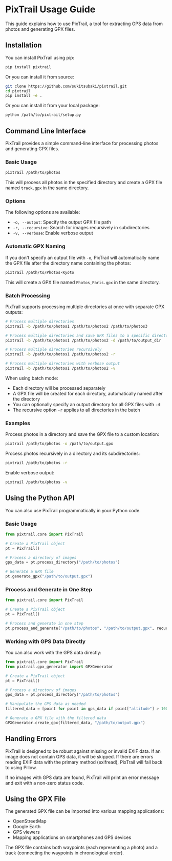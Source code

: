 # PixTrail Usage Guide

This guide explains how to use PixTrail, a tool for extracting GPS data from photos and generating GPX files.

## Installation

You can install PixTrail using pip:

```bash
pip install pixtrail
```

Or you can install it from source:

```bash
git clone https://github.com/sukitsubaki/pixtrail.git
cd pixtrail
pip install -e .
```

Or you can install it from your local package:
```bash
python /path/to/pixtrail/setup.py
```

## Command Line Interface

PixTrail provides a simple command-line interface for processing photos and generating GPX files.

### Basic Usage

```bash
pixtrail /path/to/photos
```

This will process all photos in the specified directory and create a GPX file named `track.gpx` in the same directory.

### Options

The following options are available:

- `-o, --output`: Specify the output GPX file path
- `-r, --recursive`: Search for images recursively in subdirectories
- `-v, --verbose`: Enable verbose output

### Automatic GPX Naming

If you don't specify an output file with `-o`, PixTrail will automatically name the GPX file after the directory name containing the photos:

```bash
pixtrail /path/to/Photos-Kyoto
```

This will create a GPX file named `Photos_Paris.gpx` in the same directory.

### Batch Processing

PixTrail supports processing multiple directories at once with separate GPX outputs:

```bash
# Process multiple directories
pixtrail -b /path/to/photos1 /path/to/photos2 /path/to/photos3

# Process multiple directories and save GPX files to a specific directory
pixtrail -b /path/to/photos1 /path/to/photos2 -d /path/to/output_dir

# Process multiple directories recursively
pixtrail -b /path/to/photos1 /path/to/photos2 -r

# Process multiple directories with verbose output
pixtrail -b /path/to/photos1 /path/to/photos2 -v
```

When using batch mode:
- Each directory will be processed separately
- A GPX file will be created for each directory, automatically named after the directory
- You can optionally specify an output directory for all GPX files with `-d`
- The recursive option `-r` applies to all directories in the batch

### Examples

Process photos in a directory and save the GPX file to a custom location:

```bash
pixtrail /path/to/photos -o /path/to/output.gpx
```

Process photos recursively in a directory and its subdirectories:

```bash
pixtrail /path/to/photos -r
```

Enable verbose output:

```bash
pixtrail /path/to/photos -v
```

## Using the Python API

You can also use PixTrail programmatically in your Python code.

### Basic Usage

```python
from pixtrail.core import PixTrail

# Create a PixTrail object
pt = PixTrail()

# Process a directory of images
gps_data = pt.process_directory("/path/to/photos")

# Generate a GPX file
pt.generate_gpx("/path/to/output.gpx")
```

### Process and Generate in One Step

```python
from pixtrail.core import PixTrail

# Create a PixTrail object
pt = PixTrail()

# Process and generate in one step
pt.process_and_generate("/path/to/photos", "/path/to/output.gpx", recursive=True)
```

### Working with GPS Data Directly

You can also work with the GPS data directly:

```python
from pixtrail.core import PixTrail
from pixtrail.gpx_generator import GPXGenerator

# Create a PixTrail object
pt = PixTrail()

# Process a directory of images
gps_data = pt.process_directory("/path/to/photos")

# Manipulate the GPS data as needed
filtered_data = [point for point in gps_data if point["altitude"] > 100]

# Generate a GPX file with the filtered data
GPXGenerator.create_gpx(filtered_data, "/path/to/output.gpx")
```

## Handling Errors

PixTrail is designed to be robust against missing or invalid EXIF data. If an image does not contain GPS data, it will be skipped. If there are errors reading EXIF data with the primary method (exifread), PixTrail will fall back to using Pillow.

If no images with GPS data are found, PixTrail will print an error message and exit with a non-zero status code.

## Using the GPX File

The generated GPX file can be imported into various mapping applications:

- OpenStreetMap
- Google Earth
- GPS viewers
- Mapping applications on smartphones and GPS devices

The GPX file contains both waypoints (each representing a photo) and a track (connecting the waypoints in chronological order).
